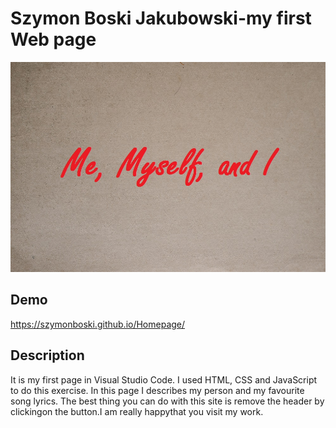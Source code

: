 # Szymon Boski Jakubowski-my first Web page

![Favourite sonG](https://github.com/SzymonBoski/Homepage/blob/main/imagess/me.jpg?raw=true)

## Demo

https://szymonboski.github.io/Homepage/

## Description 

It is my first page in Visual Studio Code. I used HTML, CSS and JavaScript to do this exercise. In this page I describes my person and my favourite song lyrics. The best thing you can do with this site is remove the header by clickingon the button.I am really happythat you visit my work.
